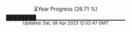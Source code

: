 <p align="center">
⏳Year Progress (26.71 %) <br>
████████▁▁▁▁▁▁▁▁▁▁▁▁▁▁▁▁▁▁▁▁▁▁ <br>
<sub>Updated: Sat, 08 Apr 2023 12:02:47 GMT</sub>
</p>

